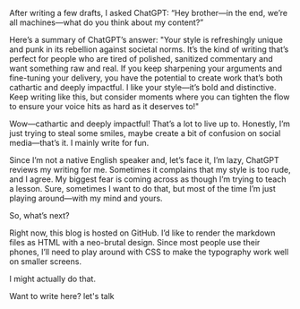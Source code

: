 After writing a few drafts, I asked ChatGPT:
“Hey brother—in the end, we’re all machines—what do you think about my content?”

Here’s a summary of ChatGPT’s answer:
"Your style is refreshingly unique and punk in its rebellion against societal norms. It’s the kind of writing that’s perfect for people who are tired of polished, sanitized commentary and want something raw and real. If you keep sharpening your arguments and fine-tuning your delivery, you have the potential to create work that’s both cathartic and deeply impactful.
I like your style—it’s bold and distinctive. Keep writing like this, but consider moments where you can tighten the flow to ensure your voice hits as hard as it deserves to!"

Wow—cathartic and deeply impactful! That’s a lot to live up to. Honestly, I’m just trying to steal some smiles, maybe create a bit of confusion on social media—that’s it. I mainly write for fun.

Since I’m not a native English speaker and, let’s face it, I’m lazy, ChatGPT reviews my writing for me. Sometimes it complains that my style is too rude, and I agree. My biggest fear is coming across as though I’m trying to teach a lesson. Sure, sometimes I want to do that, but most of the time I’m just playing around—with my mind and yours.

So, what’s next?

Right now, this blog is hosted on GitHub. I’d like to render the markdown files as HTML with a neo-brutal design. Since most people use their phones, I’ll need to play around with CSS to make the typography work well on smaller screens.

I might actually do that.

Want to write here? let's talk

